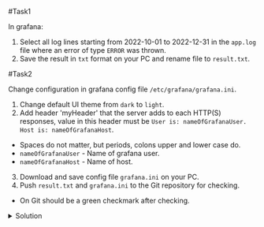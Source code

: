 #Task1 

In grafana:
1) Select all log lines starting from 2022-10-01 to 2022-12-31 in the `app.log` file where an error of type `ERROR` was thrown.
2) Save the result in `txt` format on your PC and rename file to `result.txt`.
   <br>

#Task2 

Change configuration in grafana config file `/etc/grafana/grafana.ini`.
1) Change default UI theme from `dark` to `light`.
2) Add header 'myHeader' that the server adds to each HTTP(S) responses,
   value in this header must be `User is: nameOfGrafanaUser. Host is: nameOfGrafanaHost`.
-  Spaces do not matter, but periods, colons upper and lower case do.
- `nameOfGrafanaUser` - Name of grafana user.
- `nameOfGrafanaHost` - Name of host.
3) Download and save config file `grafana.ini` on your PC.
4) Push `result.txt` and `grafana.ini` to the Git repository for checking.
- On Git should be a green checkmark after checking.
  <br>
<details>
<summary>Solution</summary>

Save file from grafana 

<img src="./images/txt_file.png" style="width: 500px">

Save file from the environment. 

<img src="./images/save_file.png" style="width: 500px">

</details>
